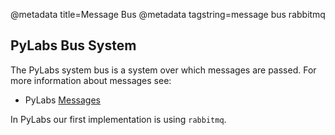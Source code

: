 @metadata title=Message Bus
@metadata tagstring=message bus rabbitmq

[Messages]: /#/Components/Messages


## PyLabs Bus System

The PyLabs system bus is a system over which messages are passed.
For more information about messages see:

* PyLabs [Messages][]

In PyLabs our first implementation is using `rabbitmq`.

